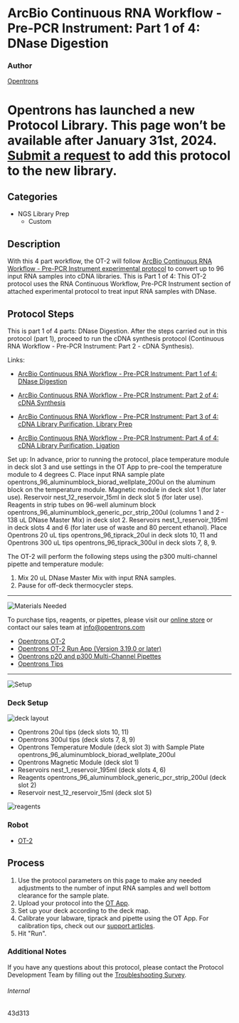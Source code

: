# ArcBio Continuous RNA Workflow - Pre-PCR Instrument: Part 1 of 4: DNase Digestion

### Author
[Opentrons](https://opentrons.com/)


# Opentrons has launched a new Protocol Library. This page won’t be available after January 31st, 2024. [Submit a request](https://docs.google.com/forms/d/e/1FAIpQLSdYYp9QCKow4nn0KlCVsMS3HX0eJ0N9O7-erajKvcpT0lWbSg/viewform) to add this protocol to the new library.

## Categories
* NGS Library Prep
     * Custom

## Description

With this 4 part workflow, the OT-2 will follow [ArcBio Continuous RNA Workflow - Pre-PCR Instrument experimental protocol](https://s3.amazonaws.com/pf-upload-01/u-4256/0/2022-01-06/0h134y4/ArcBio_RNA_Workflow_Continuous.xlsx) to convert up to 96 input RNA samples into cDNA libraries. This is Part 1 of 4: This OT-2 protocol uses the RNA Continuous Workflow, Pre-PCR Instrument section of attached experimental protocol to treat input RNA samples with DNase.

## Protocol Steps

This is part 1 of 4 parts: DNase Digestion. After the steps carried out in this protocol (part 1), proceed to run the cDNA synthesis protocol (Continuous RNA Workflow - Pre-PCR Instrument: Part 2 - cDNA Synthesis).

Links:
* [ArcBio Continuous RNA Workflow - Pre-PCR Instrument: Part 1 of 4: DNase Digestion](https://protocols.opentrons.com/protocol/43d313)

* [ArcBio Continuous RNA Workflow - Pre-PCR Instrument: Part 2 of 4: cDNA Synthesis](https://protocols.opentrons.com/protocol/43d313-part-2)

* [ArcBio Continuous RNA Workflow - Pre-PCR Instrument: Part 3 of 4: cDNA Library Purification, Library Prep](https://protocols.opentrons.com/protocol/43d313-part-3)

* [ArcBio Continuous RNA Workflow - Pre-PCR Instrument: Part 4 of 4: cDNA Library Purification, Ligation](https://protocols.opentrons.com/protocol/43d313-part-4)

Set up: In advance, prior to running the protocol, place temperature module in deck slot 3 and use settings in the OT App to pre-cool the temperature module to 4 degrees C. Place input RNA sample plate opentrons_96_aluminumblock_biorad_wellplate_200ul on the aluminum block on the temperature module. Magnetic module in deck slot 1 (for later use). Reservoir nest_12_reservoir_15ml in deck slot 5 (for later use). Reagents in strip tubes on 96-well aluminum block opentrons_96_aluminumblock_generic_pcr_strip_200ul (columns 1 and 2 - 138 uL DNase Master Mix) in deck slot 2. Reservoirs nest_1_reservoir_195ml in deck slots 4 and 6 (for later use of waste and 80 percent ethanol). Place Opentrons 20 uL tips opentrons_96_tiprack_20ul in deck slots 10, 11 and Opentrons 300 uL tips opentrons_96_tiprack_300ul in deck slots 7, 8, 9.

The OT-2 will perform the following steps using the p300 multi-channel pipette and temperature module:
1. Mix 20 uL DNase Master Mix with input RNA samples.
2. Pause for off-deck thermocycler steps.

---
![Materials Needed](https://s3.amazonaws.com/opentrons-protocol-library-website/custom-README-images/001-General+Headings/materials.png)

To purchase tips, reagents, or pipettes, please visit our [online store](https://shop.opentrons.com/) or contact our sales team at [info@opentrons.com](mailto:info@opentrons.com)

* [Opentrons OT-2](https://shop.opentrons.com/collections/ot-2-robot/products/ot-2)
* [Opentrons OT-2 Run App (Version 3.19.0 or later)](https://opentrons.com/ot-app/)
* [Opentrons p20 and p300 Multi-Channel Pipettes](https://shop.opentrons.com/collections/ot-2-pipettes/products/single-channel-electronic-pipette)
* [Opentrons Tips](https://shop.opentrons.com/collections/opentrons-tips)

---
![Setup](https://s3.amazonaws.com/opentrons-protocol-library-website/custom-README-images/001-General+Headings/Setup.png)

### Deck Setup
![deck layout](https://opentrons-protocol-library-website.s3.amazonaws.com/custom-README-images/43d313/part1layout.png)

* Opentrons 20ul tips (deck slots 10, 11)
* Opentrons 300ul tips (deck slots 7, 8, 9)
* Opentrons Temperature Module (deck slot 3) with Sample Plate opentrons_96_aluminumblock_biorad_wellplate_200ul
* Opentrons Magnetic Module (deck slot 1)
* Reservoirs nest_1_reservoir_195ml (deck slots 4, 6)
* Reagents opentrons_96_aluminumblock_generic_pcr_strip_200ul (deck slot 2)
* Reservoir nest_12_reservoir_15ml (deck slot 5)

![reagents](https://opentrons-protocol-library-website.s3.amazonaws.com/custom-README-images/43d313/part1reagentblock.png)

### Robot
* [OT-2](https://opentrons.com/ot-2)

## Process
1. Use the protocol parameters on this page to make any needed adjustments to the number of input RNA samples and well bottom clearance for the sample plate.   
2. Upload your protocol into the [OT App](https://opentrons.com/ot-app).
3. Set up your deck according to the deck map.
4. Calibrate your labware, tiprack and pipette using the OT App. For calibration tips, check out our [support articles](https://support.opentrons.com/en/collections/1559720-guide-for-getting-started-with-the-ot-2).
5. Hit "Run".

### Additional Notes
If you have any questions about this protocol, please contact the Protocol Development Team by filling out the [Troubleshooting Survey](https://protocol-troubleshooting.paperform.co/).

###### Internal
43d313

